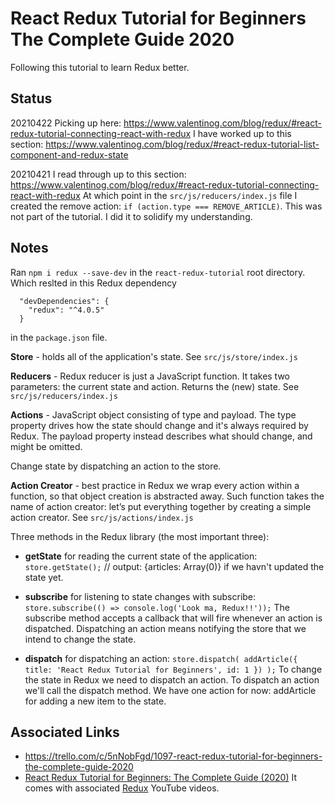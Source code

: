 # React Redux Tutorial for Beginners The Complete Guide 2020

Following this tutorial to learn Redux better.

## Status
20210422
Picking up here: https://www.valentinog.com/blog/redux/#react-redux-tutorial-connecting-react-with-redux
I have worked up to this section:
https://www.valentinog.com/blog/redux/#react-redux-tutorial-list-component-and-redux-state

20210421
I read through up to this section:
https://www.valentinog.com/blog/redux/#react-redux-tutorial-connecting-react-with-redux
At which point in the `src/js/reducers/index.js` file I created the remove action: `if (action.type === REMOVE_ARTICLE)`. This was not part of the tutorial. I did it to solidify my understanding.

## Notes
Ran `npm i redux --save-dev` in the `react-redux-tutorial` root directory. Which reslted in this Redux dependency
```
  "devDependencies": {
    "redux": "^4.0.5"
  }
```
 in the `package.json` file.

**Store** - holds all of the application's state.
See `src/js/store/index.js`

**Reducers** - Redux reducer is just a JavaScript function. It takes two parameters: the current state and action. Returns the (new) state.
See `src/js/reducers/index.js`

**Actions** - JavaScript object consisting of type and payload. The type property drives how the state should change and it's always required by Redux. The payload property instead describes what should change, and might be omitted.

Change state by dispatching an action to the store.

**Action Creator** - best practice in Redux we wrap every action within a function, so that object creation is abstracted away. Such function takes the name of action creator: let’s put everything together by creating a simple action creator.
See `src/js/actions/index.js`

Three methods in the Redux library (the most important three):
* **getState** for reading the current state of the application: 
`store.getState();` // output: {articles: Array(0)} if we havn't updated the state yet.

* **subscribe** for listening to state changes with subscribe:
`store.subscribe(() => console.log('Look ma, Redux!!'));`
The subscribe method accepts a callback that will fire whenever an action is dispatched. 
Dispatching an action means notifying the store that we intend to change the state.

* **dispatch** for dispatching an action:
 `store.dispatch( addArticle({ title: 'React Redux Tutorial for Beginners', id: 1 }) );`
 To change the state in Redux we need to dispatch an action. 
 To dispatch an action we'll call the dispatch method. 
 We have one action for now: addArticle for adding a new item to the state. 

## Associated Links
* https://trello.com/c/5nNobFgd/1097-react-redux-tutorial-for-beginners-the-complete-guide-2020
* [React Redux Tutorial for Beginners: The Complete Guide (2020)](https://www.valentinog.com/blog/redux/) 
It comes with associated [Redux](https://www.youtube.com/playlist?list=PLfNd7po_IV0GTfQb8RJirrt83BFMF-Lj0) YouTube videos.
